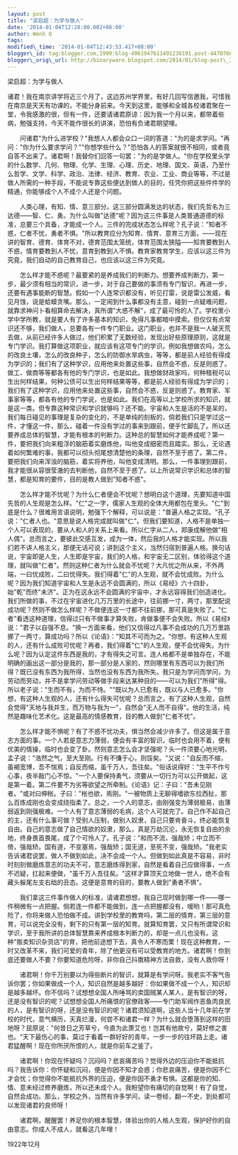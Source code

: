 ```yaml
--- 
layout: post 
title: "梁启超：为学与做人" 
date: '2014-01-04T12:28:00.002+08:00' 
author: Wenh Q
tags:
modified\_time: '2014-01-04T12:43:53.417+08:00' 
blogger\_id: tag:blogger.com,1999:blog-4961947611491238191.post-4470766215154580882
blogger\_orig\_url: http://binaryware.blogspot.com/2014/01/blog-post\_2875.html
---
```

梁启超：为学与做人



诸君！我在南京讲学将近三个月了，这边苏州学界里，有好几回写信邀我，可惜我在南京是天天有功课的，不能分身前来。今天到这里，能够和全城各校诸君聚在一堂，令我感激的很，但有一件，还要请诸君原谅：因为我一个月以来，都带着些病，勉强支持，今天不能作很长的讲演，恐怕有负诸君期望哩。



　　问诸君"为什么进学校？"我想人人都会众口一词的答道："为的是求学问。"再问："你为什么要求学问？""你想学些什么？"恐怕各人的答案就很不相同，或者竟自答不出来了。诸君啊！我替你们回答一句罢："为的是学做人。"你在学校里头学的什么数学、几何、物理、化学、生理、心理、历史、地理、国文、英语，乃至什么哲学、文学、科学、政治、法律、经济、教育、农业、工业、商业等等，不过是做人所需的一种手段，不能说专靠这些便达到做人的目的，任凭你把这些件件学的精通，你能够成个人不成个人还是个问题。



　　人类心理，有知、情、意三部分。这三部分圆满发达的状态，我们先哲名为三达德——智、仁、勇。为什么叫做"达德"呢？因为这三件事是人类普通道德的标准，总要三个具备，才能成一个人。三件的完成状态怎么样呢？孔子说："知者不惑，仁者不忧，勇者不惧。"所以教育应分为知育、情育、意育三方面，——现在讲的智育、德育、体育不对，德育范围太笼统，体育范围太狭隘——知育要教到人不惑，情育要教到人不忧，意育到教到人不惧。教育家教育学生，应该以这三件为究竟，我们自动的自己教育自己，也应该以这三件为究竟。



　　怎么样才能不惑呢？最要紧的是养成我们的判断力。想要养成判断力，第一步，最少须有相当的常识，进一步，对于自己要做的事须有专门智识，再进一步，还要有遇事能断的智慧。假如一个人连常识都没有，听见打雷，说是雷公发威，看见月蚀，说是蛤蟆贪嘴。那么，一定闹到什么事都没有主意，碰到一点疑难问题，就靠求神问卜看相算命去解决，真所谓"大惑不解"，成了最可怜的人了。学校里小学中学所教，就是要人有了许多基本的知识，免得凡事都暗中摸索。但仅仅有点常识还不够，我们做人，总要各有一件专门职业。这门职业，也并不是我一人破天荒去做，从前已经许多人做过，他们积累了无数经验，发现出好些原理原则，这就是专门学识。我打算做这项职业，就应该有这项专门的学识。例如我想做农吗，怎么的改良土壤，怎么的改良种子，怎么的防御水旱病虫，等等，都是前人经验有得成为学识的；我们有了这种学识，应用他来处置这些事，自然会不惑，反是则惑了。做工、做商等等都各有他的专门学识，也是如此。我想做财政家吗，何种租税可以生出何样结果，何种公债可以生出何样结果等等，都是前人经验有得成为学识的；我们有了这种学识，应用他来处置这些事，自然会不惑，反是则惑了。教育家、军事家等等，都各有他的专门学说，也是如此。我们在高等以上学校所求的知识，就是这一类。但专靠这种常识和学识就够吗？还不能。宇宙和人生是活的不是呆的，我们每日碰见的事理是复杂的变化的，不是单纯的刻板的，倘若我们只是学过这一件，才懂这一件，那么，碰着一件没有学过的事来到跟前，便手忙脚乱了。所以还要养成总体的智慧，才能有根本的判断力。这种总的智慧如何才能养成呢？第一件，要把我们向来粗浮的脑筋着实磨炼他，叫他变成细密而且踏实。那么，无论遇着如何繁难的事，我都可以彻头彻尾想清楚他的条理，自然不至于惑了。第二件，要把我们向来浑浊的脑筋，着实将养他，叫他变成清明。那么，一件事理到跟前，我才能很从容很莹澈的去判断他，自然不至于惑了。以上所说常识学识和总体的智慧，都是知育的要件，目的是教人做到"知者不惑"。



　　怎么样才能不忧呢？为什么仁者便会不忧呢？想明白这个道理，先要知道中国先哲的人生观是怎么样。"仁"之一字，儒家人生观的全体大用都包在里头。"仁"到底是什么？很难用言语说明，勉强下个解释，可以说是："普遍人格之实现。"孔子说："仁者人也。"意思是说人格完成就叫做"仁"。但我们要知道，人格不是单独一个人可以表现的，要从人和人的关系上来看。所以仁字从二人，郑康成解他做"相人偶"。总而言之，要彼此交感互发，成为一体，然后我的人格才能实现。所以我们若不讲人格主义，那便无话可说；讲到这个主义，当然归宿到普遍人格。换句话说，宇宙即是人生，人生即是宇宙，我们的人格，和宇宙无二区别，体验得这个道理，就叫做"仁者"。然则这种仁者为什么就会不忧呢？大凡忧之所从来，不外两端，一曰忧成败，二曰忧得失。我们得着"仁"的人生观，就不会忧成败。为什么呢？因为我们知道宇宙和人生是永远不会圆满的，所以《易经》六十四卦，始"乾"而终"未济"。正为在这永远不会圆满的宇宙中，才永远容得我们创造进化。我们所做的事，不过在宇宙进化几万万里的长途中，往前挪一寸，两寸，那里配说成功呢？然则不做怎么样呢？不做便连这一寸都不往前挪，那可真是失败了。"仁者"看透这种道理，信得过只有不做事才算失败，肯做事便不会失败。所以《易经》说："君子以自强不息。"换一方面来看，他们又信得过凡事不会成功的几万万里路挪了一两寸，算成功吗？所以《论语》："知其不可而为之。"你想，有这种人生观的人，还有什么成败可忧呢？再者，我们得着"仁"的人生观，便不会忧得失。为什么呢？因为认定这件东西是我的，才有得失之可言。连人格都不是单独存在，不能明确的画出这一部分是我的，那一部分是人家的，然则哪里有东西可以为我们所得？既已没有东西为我所得，当然也没有东西为我所失。我只是为学问而学问，为劳动而劳动，并不是拿学问劳动等做手段来达某种目的——可以为我们"所得"得。所以老子说："生而不有，为而不恃。""既以为人已愈有，既以与人已愈多。"你想，有这种人生观的人，还有什么得失可忧呢？总而言之，有了这种人生观，自然会觉得"天地与我并生，而万物与我为一"，自然会"无人而不自得"。他的生活，纯然是趣味化艺术化。这是最高的情感教育，目的教人做到"仁者不忧"。



　　怎么样才能不惧呢？有了不惑不忧功夫，惧当然会减少许多了。但这是属于意志方面的事。一个人若是意志力薄弱，便会有丰富的智识，临时也会用不着，便有优美的情操，临时也会变了卦。然则意志怎么会才坚强呢？头一件须要心地光明，孟子说："浩然之气，至大至刚。行有不慊于心，则馁矣。"又说："自反而不缩，虽褐宽博，吾不惴焉；自反而缩，虽千万人，吾往矣。"俗话说得好："生平不作亏心事，夜半敲门心不惊。"一个人要保持勇气，须要从一切行为可以公开做起，这是第一着。第二件要不为劣等欲望之所牵制。《论语》记：子曰："吾未见刚者。"或对曰伸枨。子曰："枨也欲，焉刚。"一被物质上无聊得嗜欲东拉西扯，那么百炼成刚也会变成绕指柔了。总之，一个人的意志，由刚强变为薄弱极易，由薄弱返到刚强极难。一个人有了意志薄弱的毛病，这个人可就完了。自己作不起自己的主，还有什么事可做？受别人压制，做别人奴隶，自己只要肯奋斗，终必能恢复自由。自己的意志做了自己情欲的奴隶，那么，真是万劫沉沦，永无恢复自由的余地，终身畏首畏尾，成了个可怜人了。孔子说："和而不流，强哉矫；中立而不倚，强哉矫。国有道，不变塞焉，强哉矫；国无道，至死不变，强哉矫。"我老实告诉诸君说罢，做人不做到如此，决不会成一个人。但做到如此真是不容易，非时时刻刻做磨炼意志的功夫不可，意志磨炼得到家，自然是看着自己应做得事，一点不迟疑，扛起来便做，"虽千万人吾往矣。"这样才算顶天立地做一世人，绝不会有藏头躲尾左支右绌的丑态。这便是意育的目的，要教人做到"勇者不惧"。



　　我们拿这三件事作做人的标准，请诸君想想，我自己现时做到哪一件——哪一件稍微有一点把握。倘若连一件都不能做到，连一点把握都没有，嗳哟！那可真危险了，你将来做人恐怕做不成。讲到学校里的教育吗，第二层的情育，第三层的意育，可以说完全没有，剩下的只有第一层的知育。就算知育罢，又只有所谓常识和学识，至于我所讲的总体智慧靠来养成根本判断力的，却是一点儿也没有。这种"贩卖知识杂货店"的育，把他前途想下去，真令人不寒而栗！现在这种教育，一时又改革不来，我们可爱的青年，除了他更没有可以受教育的地方。诸君啊！你到底还要做人不要？你要知道危险呀，非你自己抖擞精神方法自救，没有人救你呀！



　　诸君啊！你千万别要以为得些断片的智识，就算是有学问呀。我老实不客气告诉你罢；你如果做成一个人，知识自然是越多越好：你如果做不成一个人，知识却是越多越坏。你不信吗？试想想全国人所唾骂的卖国贼某人某人，是有智识的呀，还是没有智识的呢？试想想全国人所痛恨的官僚政客——专门助军阀作恶鱼肉良民的人，是有智识的呀，还是没有智识的呢？诸君须知道啊，这些人当十几年前在学校的时代，意气横历，天真烂漫，何尝不和诸君一样？为什么就会堕落到这样的田地呀？屈原说："何昔日之芳草兮，今直为此萧艾也！岂其有他故兮，莫好修之害也。"天下最伤心的事，莫过于看着一群好好的青年，一步一步的往坏路上走。诸君猛醒啊！现在你所厌所恨的人，就是你前车之鉴了。



　　诸君啊！你现在怀疑吗？沉闷吗？悲哀痛苦吗？觉得外边的压迫你不能抵抗吗？我告诉你：你怀疑和沉闷，便是你因不知才会惑；你悲哀痛苦，便是你因不仁才会忧；你觉得你不能抵抗外界的压迫，便是你因不勇才有惧。这都是你的知、情、意未经过修养磨炼，所以还未成个人。我盼望你有痛切的自觉啊！有了自觉，自然会成功。那么，学校之外，当然有许多学问，读一卷经，翻一不史，到处都可以发现诸君的良师呀！



　　诸君啊，醒醒罢！养足你的根本智慧，体验出你的人格人生观，保护好你的自由意志。你成人不成人，就看这几年哩！



1922年12月

